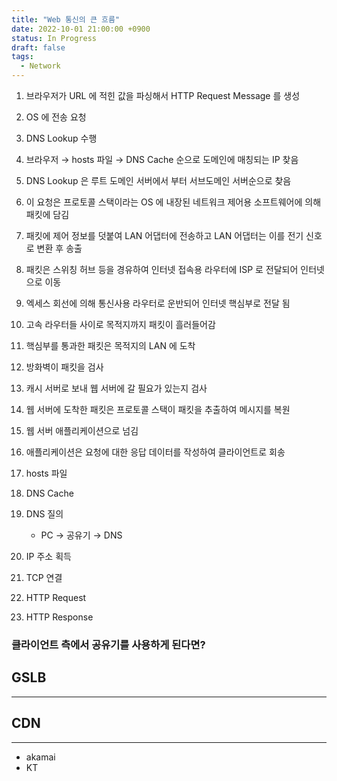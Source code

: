 ```yaml
---
title: "Web 통신의 큰 흐름"
date: 2022-10-01 21:00:00 +0900
status: In Progress
draft: false
tags:
  - Network
---
```


1. 브라우저가 URL 에 적힌 값을 파싱해서 HTTP Request Message 를 생성
2. OS 에 전송 요청
3. DNS Lookup 수행
4. 브라우저 → hosts 파일 → DNS Cache 순으로 도메인에 매칭되는 IP 찾음
5. DNS Lookup 은 루트 도메인 서버에서 부터 서브도메인 서버순으로 찾음
6. 이 요청은 프로토콜 스택이라는 OS 에 내장된 네트워크 제어용 소프트웨어에 의해 패킷에 담김
7. 패킷에 제어 정보를 덧붙여 LAN 어댑터에 전송하고 LAN 어댑터는 이를 전기 신호로 변환 후 송출
8. 패킷은 스위칭 허브 등을 경유하여 인터넷 접속용 라우터에 ISP 로 전달되어 인터넷으로 이동
9. 엑세스 회선에 의해 통신사용 라우터로 운반되어 인터넷 핵심부로 전달 됨
10. 고속 라우터들 사이로 목적지까지 패킷이 흘러들어감
11. 핵심부를 통과한 패킷은 목적지의 LAN 에 도착
12. 방화벽이 패킷을 검사
13. 캐시 서버로 보내 웹 서버에 갈 필요가 있는지 검사
14. 웹 서버에 도착한 패킷은 프로토콜 스택이 패킷을 추출하여 메시지를 복원
15. 웹 서버 애플리케이션으로 넘김
16. 애플리케이션은 요청에 대한 응답 데이터를 작성하여 클라이언트로 회송

1. hosts 파일
2. DNS Cache
3. DNS 질의
    - PC → 공유기 → DNS
4. IP 주소 획득
5. TCP 연결
6. HTTP Request
7. HTTP Response

### 클라이언트 측에서 공유기를 사용하게 된다면?

## GSLB

---

## CDN

---

- akamai
- KT
